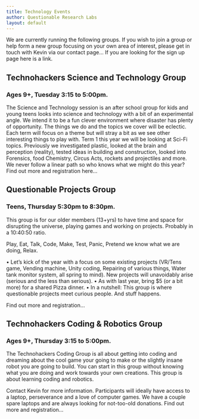 ```yaml
---
title: Technology Events
author: Questionable Research Labs
layout: default
---
```


We are currently running the following groups. If you wish to join a group or help form a new group focusing on your own area of interest, please get in touch with Kevin via our contact page… If you are looking for the sign up page here is a link.

## Technohackers Science and Technology Group

### Ages 9+, Tuesday 3:15 to 5:00pm.

The Science and Technology session is an after school group for kids and young teens looks into science and technology with a bit of an experimental angle. We intend it to be a fun clever environment where disaster has plenty of opportunity. The things we do and the topics we cover will be eclectic. Each term will focus on a theme but will stray a bit as we see other interesting things to play with. Term 1 this year we will be looking at Sci-Fi topics. Previously we investigated plastic, looked at the brain and perception (reality), tested ideas in building and construction, looked into Forensics, food Chemistry, Circus Acts, rockets and projectiles and more. We never follow a linear path so who knows what we might do this year?
Find out more and registration here…

## Questionable Projects Group

### Teens, Thursday 5:30pm to 8:30pm.

This group is for our older members (13+yrs) to have time and space for disrupting the universe, playing games and working on projects. Probably in a 10:40:50 ratio.

Play, Eat, Talk, Code, Make, Test, Panic, Pretend we know what we are doing, Relax.

• Let’s kick of the year with a focus on some existing projects (VR/Tens game, Vending machine, Unity coding, Repairing of various things, Water tank monitor system, all spring to mind). New projects will unavoidably arise (serious and the less than serious).
• As with last year, bring $5 (or a bit more) for a shared Pizza dinner.
• In a nutshell: This group is where questionable projects meet curious people. And stuff happens.

Find out more and registration…

## Technohackers Coding & Robotics Group

### Ages 9+, Thursday 3:15 to 5:00pm.

The Technohackers Coding Group is all about getting into coding and dreaming about the cool game your going to make or the slightly insane robot you are going to build. You can start in this group without knowing what you are doing and work towards your own creations. This group is about learning coding and robotics.

Contact Kevin for more information. Participants will ideally have access to a laptop, perseverance and a love of computer games. We have a couple spare laptops and are always looking for not-too-old donations.
Find out more and registration…
